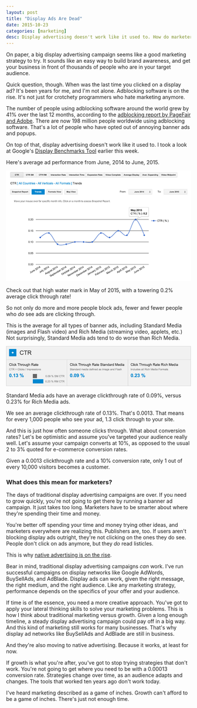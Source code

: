 ```yaml
---
layout: post
title: "Display Ads Are Dead"
date: 2015-10-23
categories: [marketing]
desc: Display advertising doesn't work like it used to. How do marketers adapt to an audience that's increasingly burnt out on advertising?
---
```

On paper, a big display advertising campaign seems like a good marketing strategy to try. It sounds like an easy way to build brand awareness, and get your business in front of thousands of people who are in your target audience.

Quick question, though. When was the last time you clicked on a display ad? It's been years for me, and I'm not alone. Adblocking software is on the rise. It's not just for crotchety programmers who hate marketing anymore.

The number of people using adblocking software around the world grew by 41% over the last 12 months, according to the [adblocking report by PageFair and Adobe](http://blog.pagefair.com/2015/ad-blocking-report/). There are now 198 million people worldwide using adblocking software. That's a lot of people who have opted out of annoying banner ads and popups.

On top of that, display advertising doesn't work like it used to. I took a look at Google's [Display Benchmarks Tool](https://www.thinkwithgoogle.com/intl/en-gb/planning-tool/display-benchmarks/) earlier this week.

Here's average ad performance from June, 2014 to June, 2015.

![Display Advertising CTR Rates](/img/display-advertising-stats.jpg "Average CTR for display advertisements.")

Check out that high water mark in May of 2015, with a towering 0.2% average click through rate!

So not only do more and more people block ads, fewer and fewer people who <em>do</em> see ads are clicking through.

This is the average for all types of banner ads, including Standard Media (images and Flash video) and Rich Media (streaming video, applets, etc.) Not surprisingly, Standard Media ads tend to do worse than Rich Media.

![Comparing Standard and Rich Media Ad clickthrough rates](/img/standard-vs-rich-media-stats.jpg "Clickthrough rates for Standard and Rich Media Ads.")

Standard Media ads have an average clickthrough rate of 0.09%, versus 0.23% for Rich Media ads.

We see an average clickthrough rate of 0.13%. That's 0.0013. That means for every 1,000 people who see your ad, 1.3 click through to your site.

And this is just how often someone clicks through. What about conversion rates? Let's be optimistic and assume you've targeted your audience really well. Let's assume your campaign converts at 10%, as opposed to the usual 2 to 3% quoted for e-commerce conversion rates.

Given a 0.0013 clickthrough rate and a 10% conversion rate, only 1 out of every 10,000 visitors becomes a customer.

### What does this mean for marketers?

The days of traditional display advertising campaigns are over. If you need to grow quickly, you're not going to get there by running a banner ad campaign. It just takes too long. Marketers have to be smarter about where they're spending their time and money.

You're better off spending your time and money trying other ideas, and marketers everywhere are realizing this. Publishers are, too. If users aren't blocking display ads outright, they're not clicking on the ones they do see. People don't click on ads anymore, but they <em>do</em> read listicles.

This is why [native advertising is on the rise](http://stratabeat.com/the-rise-and-rise-and-rise-of-native-advertising/).

Bear in mind, traditional display advertising campaigns <em>can</em> work. I've run successful campaigns on display networks like Google AdWords, BuySellAds, and AdBlade. Display ads can work, given the right message, the right medium, and the right audience. Like any marketing strategy, performance depends on the specifics of your offer and your audience.

If time is of the essence, you need a more creative approach. You've got to apply your lateral thinking skills to solve your marketing problems. This is how I think about traditional marketing versus growth. Given a long enough timeline, a steady display advertising campaign could pay off in a big way. And this kind of marketing still works for many businesses. That's why display ad networks like BuySellAds and AdBlade are still in business.

And they're also moving to native advertising. Because it works, at least for now.

If growth is what you're after, you've got to stop trying strategies that don't work. You're not going to get where you need to be with a 0.00013 conversion rate. Strategies change over time, as an audience adapts and changes. The tools that worked ten years ago don't work today.

I've heard marketing described as a game of inches. Growth can't afford to be a game of inches. There's just not enough time.